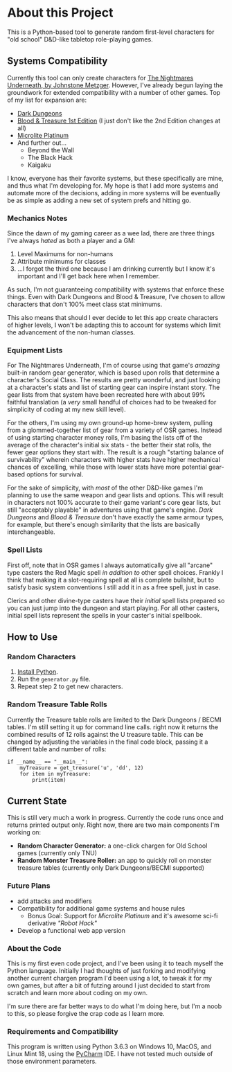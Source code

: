 # About this Project

This is a Python-based tool to generate random first-level characters for "old school" D&D-like tabletop role-playing games.

## Systems Compatibility

Currently this tool can only create characters for [The Nightmares Underneath, by Johnstone Metzger](http://www.drivethrurpg.com/product/195355/The-Nightmares-Underneath). However, I've already begun laying the groundwork for extended compatibility with a number of other games. Top of my list for expansion are:

* [Dark Dungeons](http://www.drivethrurpg.com/product/177410/Dark-Dungeons)
* [Blood & Treasure 1st Edition](http://www.drivethrurpg.com/product/124972/Blood--Treasure-Complete) (I just don't like the 2nd Edition changes at all)
* [Microlite Platinum](https://archive.4plebs.org/dl/tg/image/1406/96/1406960963325.pdf)
* And further out...
	- Beyond the Wall
	- The Black Hack
	- Kaigaku
	
I know, everyone has their favorite systems, but these specifically are mine, and thus what I'm developing for. My hope is that I add more systems and automate more of the decisions, adding in more systems will be eventually be as simple as adding a new set of system prefs and hitting go.

### Mechanics Notes

Since the dawn of my gaming career as a wee lad, there are three things I've always *hated* as both a player and a GM:

1. Level Maximums for non-humans
2. Attribute minimums for classes
3. ...I forgot the third one because I am drinking currently but I know it's important and I'll get back here when I remember.

As such, I'm not guaranteeing compatibility with systems that enforce these things. Even with Dark Dungeons and Blood & Treasure, I've chosen to allow characters that don't 100% meet class stat minimums.

This also means that should I ever decide to let this app create characters of higher levels, I won't be adapting this to account for systems which limit the advancement of the non-human classes.

### Equipment Lists

For The Nightmares Underneath, I'm of course using that game's *amazing* built-in random gear generator, which is based upon rolls that determine a character's Social Class. The results are pretty wonderful, and just looking at a character's stats and list of starting gear can inspire instant story. The gear lists from that system have been recreated here with about 99% faithful translation (a *very* small handful of choices had to be tweaked for simplicity of coding at my new skill level).

For the others, I'm using my own ground-up home-brew system, pulling from a glommed-together list of gear from a variety of OSR games. Instead of using starting character money rolls, I'm basing the lists off of the average of the character's initial six stats - the better their stat rolls, the fewer gear options they start with. The result is a rough "starting balance of survivability" wherein characters with higher stats have higher mechanical chances of excelling, while those with lower stats have more potential gear-based options for survival.

For the sake of simplicity, with *most* of the other D&D-like games I'm planning to use the same weapon and gear lists and options. This will result in characters not 100% accurate to their game variant's core gear lists, but still "acceptably playable" in adventures using that game's engine. *Dark Dungeons* and *Blood & Treasure* don't have exactly the same armour types, for example, but there's enough similarity that the lists are basically interchangeable.

### Spell Lists

First off, note that in OSR games I always automatically give all "arcane" type casters the Red Magic spell *in addition to* other spell choices. Frankly I think that making it a slot-requiring spell at all is complete bullshit, but to satisfy basic system conventions I still add it in as a free spell, just in case.

Clerics and other divine-type casters have their *initial* spell lists prepared so you can just jump into the dungeon and start playing. For all other casters, initial spell lists represent the spells in your caster's initial spellbook.


## How to Use

### Random Characters

1. [Install Python](https://www.python.org/downloads/).
2. Run the `generator.py` file.
3. Repeat step 2 to get new characters.

### Random Treasure Table Rolls

Currently the Treasure table rolls are limited to the Dark Dungeons / BECMI tables. I'm still setting it up for command line calls. right now it returns the combined results of 12 rolls against the U treasure table. This can be changed by adjusting the variables in the final code block, passing it a different table and number of rolls:

```
if __name__ == "__main__":
    myTreasure = get_treasure('u', 'dd', 12)
    for item in myTreasure:
        print(item)
```

## Current State

This is still very much a work in progress. Currently the code runs once and returns printed output only. Right now, there are two main components I'm working on:

* **Random Character Generator:** a one-click chargen for Old School games (currently only TNU)
* **Random Monster Treasure Roller:** an app to quickly roll on monster treasure tables (currently only Dark Dungeons/BECMI supported)

### Future Plans

* add attacks and modifiers
* Compatibility for additional game systems and house rules
    * Bonus Goal: Support for *Microlite Platinum* and it's awesome sci-fi derivative *"Robot Hack"*
* Develop a functional web app version

### About the Code

This is my first even code project, and I've been using it to teach myself the Python language. Initially I had thoughts of just forking and modifying another current chargen program I'd been using a lot, to tweak it for my own games, but after a bit of futzing around I just decided to start from scratch and learn more about coding on my own.

I'm sure there are far better ways to do what I'm doing here, but I'm a noob to this, so please forgive the crap code as I learn more.

### Requirements and Compatibility

This program is written using Python 3.6.3 on Windows 10, MacOS, and Linux Mint 18, using the [PyCharm](https://www.jetbrains.com/pycharm/download/) IDE. I have not tested much outside of those environment parameters.
